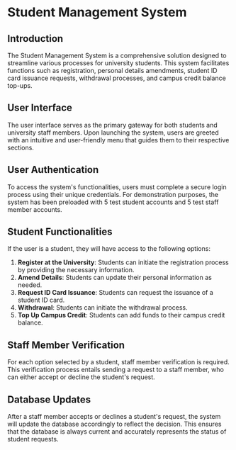 # Student Management System

## Introduction

The Student Management System is a comprehensive solution designed to streamline various processes for university students. This system facilitates functions such as registration, personal details amendments, student ID card issuance requests, withdrawal processes, and campus credit balance top-ups.

## User Interface

The user interface serves as the primary gateway for both students and university staff members. Upon launching the system, users are greeted with an intuitive and user-friendly menu that guides them to their respective sections.

## User Authentication

To access the system's functionalities, users must complete a secure login process using their unique credentials. For demonstration purposes, the system has been preloaded with 5 test student accounts and 5 test staff member accounts.

## Student Functionalities

If the user is a student, they will have access to the following options:

1. **Register at the University**: Students can initiate the registration process by providing the necessary information.
2. **Amend Details**: Students can update their personal information as needed.
3. **Request ID Card Issuance**: Students can request the issuance of a student ID card.
4. **Withdrawal**: Students can initiate the withdrawal process.
5. **Top Up Campus Credit**: Students can add funds to their campus credit balance.

## Staff Member Verification

For each option selected by a student, staff member verification is required. This verification process entails sending a request to a staff member, who can either accept or decline the student's request.

## Database Updates

After a staff member accepts or declines a student's request, the system will update the database accordingly to reflect the decision. This ensures that the database is always current and accurately represents the status of student requests.
